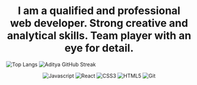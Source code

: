 <h1 align="center"> I am a qualified and professional web developer. Strong creative and analytical skills. Team player with an eye for detail. </h1>


![Top Langs](https://github-readme-stats-git-masterrstaa-rickstaa.vercel.app/api/top-langs/?username=MostafaKhidrAce&langs_count=8&layout=compact&theme=dark)   ![Aditya GitHub Streak](https://github-readme-streak-stats.herokuapp.com/?user=MostafaKhidrAce&theme=dark) 

<p align="center">
   <img src="https://img.shields.io/badge/JavaScript-F7DF1E?style=for-the-badge&logo=javascript&logoColor=black" alt="Javascript" />
   <img src="https://img.shields.io/badge/React-20232A?style=for-the-badge&logo=react&logoColor=61DAFB" alt="React" />
   <img src="https://img.shields.io/badge/CSS3-1572B6?style=for-the-badge&logo=css3&logoColor=white" alt="CSS3" />
   <img src="https://img.shields.io/badge/HTML5-E34F26?style=for-the-badge&logo=html5&logoColor=white" alt="HTML5" />
   <img src="https://img.shields.io/badge/git-F05032?style=for-the-badge&logo=git&logoColor=white" alt="Git" />
</p>
